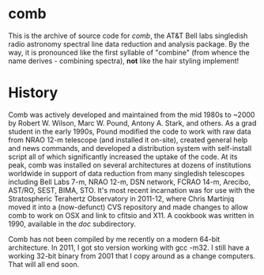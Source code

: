 # comb
This is the archive of source code for *comb*, the AT&amp;T Bell labs singledish radio astronomy spectral line data reduction and analysis package. By the way, it is pronounced like the first syllable of "combine" (from whence the name derives - combining spectra), **not** like the hair styling implement!

# History
Comb was actively developed and maintained from the mid 1980s to ~2000 by Robert W. Wilson, Marc W. Pound, Antony A. Stark, and others.  As a grad student in the early 1990s, Pound modified the code to work with raw data from NRAO 12-m telescope (and installed it on-site), created general help and news commands, and developed a distribution system with self-install script all of which significantly increased the uptake of the code.  At its peak, comb was installed on several architectures at dozens of institutions worldwide in support of data reduction from many singledish telescopes including Bell Labs 7-m, NRAO 12-m, DSN network, FCRAO 14-m, Arecibo, AST/RO, SEST, BIMA, STO.  It's most recent incarnation was for use with the Stratospheric Terahertz Observatory in 2011-12, where Chris Martinjq moved it into a (now-defunct) CVS repository and made changes to allow comb to work on OSX and link to cfitsio and X11.  A cookbook was written in 1990, available in the *doc* subdirectory.

Comb has not been compiled by me recently on a modern 64-bit architecture. In 2011, I got sto version working with gcc -m32.  I still have a working 32-bit binary from 2001 that I copy around as a change computers.   That will all end soon.
